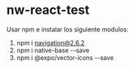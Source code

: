 # nw-react-test

Usar npm e instalar los siguiente modulos:
  1. npm i navigation@2.6.2
  2. npm i native-base --save
  3. npm i @expo/vector-icons --save
